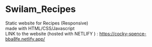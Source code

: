 # Swilam_Recipes
Static website for Recipes (Responsive)<br>
made with HTML/CSS/Javascript <br>
LINK to the website (hosted with NETLIFY ) : https://cocky-spence-bba8fe.netlify.app/
